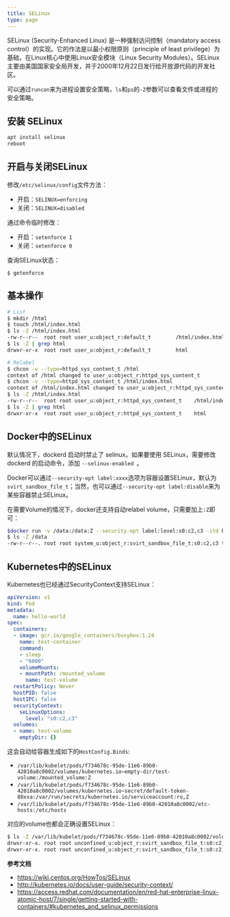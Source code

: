 ```yaml
---
title: SELinux
type: page
---
```


SELinux (Security-Enhanced Linux) 是一种强制访问控制（mandatory access control）的实现。它的作法是以最小权限原则（principle of least privilege）为基础，在Linux核心中使用Linux安全模块（Linux Security Modules）。SELinux主要由美国国家安全局开发，并于2000年12月22日发行给开放源代码的开发社区。

可以通过`runcon`来为进程设置安全策略，`ls`和`ps`的`-Z`参数可以查看文件或进程的安全策略。

## 安装 SELinux

```sh
apt install selinux
reboot
```

## 开启与关闭SELinux

修改`/etc/selinux/config`文件方法：

- 开启：`SELINUX=enforcing`
- 关闭：`SELINUX=disabled`

通过命令临时修改：

- 开启：`setenforce 1`
- 关闭：`setenforce 0`

查询SELinux状态：

```
$ getenforce
```

## 基本操作

```sh
# List
$ mkdir /html
$ touch /html/index.html
$ ls -Z /html/index.html
-rw-r--r--  root root user_u:object_r:default_t        /html/index.html
$ ls -Z | grep html
drwxr-xr-x  root root user_u:object_r:default_t        html

# Relabel
$ chcon -v --type=httpd_sys_content_t /html
context of /html changed to user_u:object_r:httpd_sys_content_t
$ chcon -v --type=httpd_sys_content_t /html/index.html
context of /html/index.html changed to user_u:object_r:httpd_sys_content_t
$ ls -Z /html/index.html
-rw-r--r--  root root user_u:object_r:httpd_sys_content_t    /html/index.html
$ ls -Z | grep html
drwxr-xr-x  root root user_u:object_r:httpd_sys_content_t    html
```

## Docker中的SELinux

默认情况下，dockerd 启动时禁止了 selinux。如果要使用 SELinux，需要修改 dockerd 的启动命令，添加 `--selinux-enabled `。

Docker可以通过`--security-opt label:xxxx`选项为容器设置SELinux，默认为`svirt_sandbox_file_t`；当然，也可以通过`--security-opt label:disable`来为某些容器禁止SELinux。

在需要Volume的情况下，docker还支持自动relabel volume，只需要加上`:Z`即可：

```sh
$docker run -v /data:/data:Z --security-opt label:level:s0:c2,c3 -itd busybox
$ ls -Z /data
-rw-r--r--. root root system_u:object_r:svirt_sandbox_file_t:s0:c2,c3 test
```

## Kubernetes中的SELinux

Kubernetes也已经通过SecurityContext支持SELinux：

```yaml
apiVersion: v1
kind: Pod
metadata:
  name: hello-world
spec:
  containers:
  - image: gcr.io/google_containers/busybox:1.24
    name: test-container
    command:
    - sleep
    - "6000"
    volumeMounts:
    - mountPath: /mounted_volume
      name: test-volume
  restartPolicy: Never
  hostPID: false
  hostIPC: false
  securityContext:
    seLinuxOptions:
      level: "s0:c2,c3"
  volumes:
  - name: test-volume
    emptyDir: {}
```

这会自动给容器生成如下的`HostConfig.Binds`:

- `/var/lib/kubelet/pods/f734678c-95de-11e6-89b0-42010a8c0002/volumes/kubernetes.io~empty-dir/test-volume:/mounted_volume:Z`
- `/var/lib/kubelet/pods/f734678c-95de-11e6-89b0-42010a8c0002/volumes/kubernetes.io~secret/default-token-88xxa:/var/run/secrets/kubernetes.io/serviceaccount:ro,Z`
- `/var/lib/kubelet/pods/f734678c-95de-11e6-89b0-42010a8c0002/etc-hosts:/etc/hosts`

对应的volume也都会正确设置SELinux：

```sh
$ ls -Z /var/lib/kubelet/pods/f734678c-95de-11e6-89b0-42010a8c0002/volumes
drwxr-xr-x. root root unconfined_u:object_r:svirt_sandbox_file_t:s0:c2,c3 kubernetes.io~empty-dir
drwxr-xr-x. root root unconfined_u:object_r:svirt_sandbox_file_t:s0:c2,c3 kubernetes.io~secret
```

**参考文档**

- <https://wiki.centos.org/HowTos/SELinux>
- <http://kubernetes.io/docs/user-guide/security-context/>
- <https://access.redhat.com/documentation/en/red-hat-enterprise-linux-atomic-host/7/single/getting-started-with-containers/#kubernetes_and_selinux_permissions>

